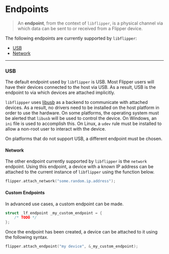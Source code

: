 Endpoints
===

> An **endpoint**, from the context of `libflipper`, is a physical channel via
> which data can be sent to or received from a Flipper device.

The following endpoints are currently supported by `libflipper`:
- [USB](#USB)
- [Network](#Network)

---

### USB

The default endpoint used by `libflipper` is USB. Most Flipper users will have
their devices connected to the host via USB. As a result, USB is the endpoint
to via which devices are attached implicitly.

`libflippper` uses [libusb](http://libusb.info/) as a backend to communicate
with attached devices. As a result, no drivers need to be installed on the
host platform in order to use the hardware. On some platforms, the operating
system must be alerted that `libusb` will be used to control the device. On
Windows, an `ini` file is used to accomplish this. On Linux, a `udev` rule
must be installed to allow a non-root user to interact with the device.

On platforms that do not support USB, a different endpoint must be chosen.

#### Network

The other endpoint currently supported by `libflipper` is the `network`
endpoint. Using this endpoint, a device with a known IP address can be
attached to the current instance of `libflipper` using the function below.

```c
flipper.attach_network("some.random.ip.address");
```

#### Custom Endpoints

In advanced use cases, a custom endpoint can be made.

```c
struct _lf_endpoint _my_custom_endpoint = {
    /* TODO */
};
```

Once the endpoint has been created, a device can be attached to it using the
following syntax.

```c
flipper.attach_endpoint("my device", &_my_custom_endpoint);
```
